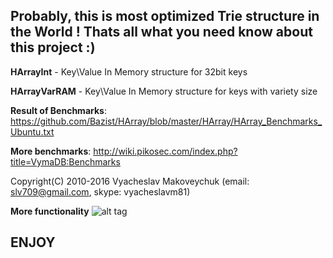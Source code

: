 ## Probably, this is most optimized Trie structure in the World ! Thats all what you need know about this project :)

**HArrayInt** - Key\Value In Memory structure for 32bit keys

**HArrayVarRAM** - Key\Value In Memory structure for keys with variety size

**Result of Benchmarks**:
https://github.com/Bazist/HArray/blob/master/HArray/HArray_Benchmarks_Ubuntu.txt

**More benchmarks**:
http://wiki.pikosec.com/index.php?title=VymaDB:Benchmarks

Copyright(C) 2010-2016 Vyacheslav Makoveychuk (email: slv709@gmail.com, skype: vyacheslavm81)

**More functionality**
![alt tag](https://s16.postimg.org/z5mh3nngl/Vyma_Trie.png)

## ENJOY
